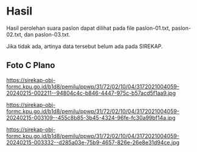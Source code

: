# Hasil

Hasil perolehan suara paslon dapat dilihat pada file paslon-01.txt, paslon-02.txt, dan paslon-03.txt.

Jika tidak ada, artinya data tersebut belum ada pada SIREKAP.

## Foto C Plano

https://sirekap-obj-formc.kpu.go.id/b1d8/pemilu/ppwp/31/72/02/10/04/3172021004059-20240215-002211--94804c4c-b846-4447-975c-b57acd5f1aa9.jpg

https://sirekap-obj-formc.kpu.go.id/b1d8/pemilu/ppwp/31/72/02/10/04/3172021004059-20240215-003109--455c8b85-3b45-4324-96fe-fc30a99bf14a.jpg

https://sirekap-obj-formc.kpu.go.id/b1d8/pemilu/ppwp/31/72/02/10/04/3172021004059-20240215-003332--d285a03e-75b9-4657-826e-26e8e31d94ce.jpg
